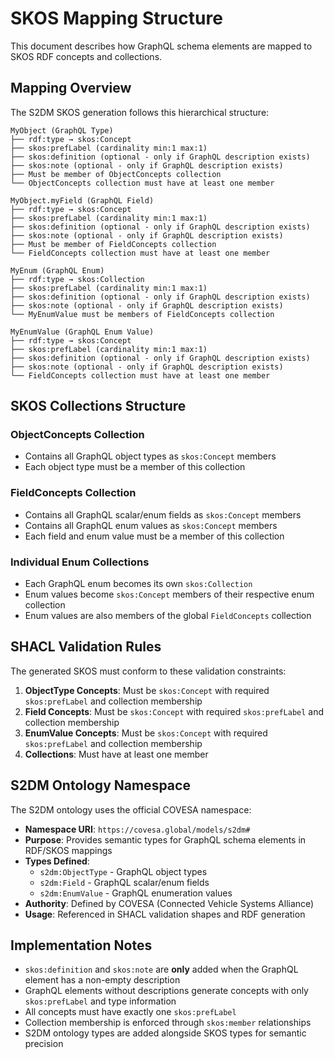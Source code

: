 # SKOS Mapping Structure

This document describes how GraphQL schema elements are mapped to SKOS RDF concepts and collections.

## Mapping Overview

The S2DM SKOS generation follows this hierarchical structure:

```
MyObject (GraphQL Type)
├── rdf:type → skos:Concept
├── skos:prefLabel (cardinality min:1 max:1)
├── skos:definition (optional - only if GraphQL description exists)
├── skos:note (optional - only if GraphQL description exists)
├── Must be member of ObjectConcepts collection
└── ObjectConcepts collection must have at least one member

MyObject.myField (GraphQL Field)
├── rdf:type → skos:Concept
├── skos:prefLabel (cardinality min:1 max:1)
├── skos:definition (optional - only if GraphQL description exists)
├── skos:note (optional - only if GraphQL description exists)
├── Must be member of FieldConcepts collection
└── FieldConcepts collection must have at least one member

MyEnum (GraphQL Enum)
├── rdf:type → skos:Collection
├── skos:prefLabel (cardinality min:1 max:1)
├── skos:definition (optional - only if GraphQL description exists)
├── skos:note (optional - only if GraphQL description exists)
└── MyEnumValue must be members of FieldConcepts collection

MyEnumValue (GraphQL Enum Value)
├── rdf:type → skos:Concept
├── skos:prefLabel (cardinality min:1 max:1)
├── skos:definition (optional - only if GraphQL description exists)
├── skos:note (optional - only if GraphQL description exists)
└── FieldConcepts collection must have at least one member
```

## SKOS Collections Structure

### ObjectConcepts Collection
- Contains all GraphQL object types as `skos:Concept` members
- Each object type must be a member of this collection

### FieldConcepts Collection
- Contains all GraphQL scalar/enum fields as `skos:Concept` members
- Contains all GraphQL enum values as `skos:Concept` members
- Each field and enum value must be a member of this collection

### Individual Enum Collections
- Each GraphQL enum becomes its own `skos:Collection`
- Enum values become `skos:Concept` members of their respective enum collection
- Enum values are also members of the global `FieldConcepts` collection

## SHACL Validation Rules

The generated SKOS must conform to these validation constraints:

1. **ObjectType Concepts**: Must be `skos:Concept` with required `skos:prefLabel` and collection membership
2. **Field Concepts**: Must be `skos:Concept` with required `skos:prefLabel` and collection membership
3. **EnumValue Concepts**: Must be `skos:Concept` with required `skos:prefLabel` and collection membership
4. **Collections**: Must have at least one member

## S2DM Ontology Namespace

The S2DM ontology uses the official COVESA namespace:
- **Namespace URI**: `https://covesa.global/models/s2dm#`
- **Purpose**: Provides semantic types for GraphQL schema elements in RDF/SKOS mappings
- **Types Defined**:
  - `s2dm:ObjectType` - GraphQL object types
  - `s2dm:Field` - GraphQL scalar/enum fields
  - `s2dm:EnumValue` - GraphQL enumeration values
- **Authority**: Defined by COVESA (Connected Vehicle Systems Alliance)
- **Usage**: Referenced in SHACL validation shapes and RDF generation

## Implementation Notes

- `skos:definition` and `skos:note` are **only** added when the GraphQL element has a non-empty description
- GraphQL elements without descriptions generate concepts with only `skos:prefLabel` and type information
- All concepts must have exactly one `skos:prefLabel`
- Collection membership is enforced through `skos:member` relationships
- S2DM ontology types are added alongside SKOS types for semantic precision
